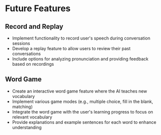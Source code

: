 # Future Features

## Record and Replay
- Implement functionality to record user's speech during conversation sessions
- Develop a replay feature to allow users to review their past conversations
- Include options for analyzing pronunciation and providing feedback based on recordings

## Word Game
- Create an interactive word game feature where the AI teaches new vocabulary
- Implement various game modes (e.g., multiple choice, fill in the blank, matching)
- Integrate the word game with the user's learning progress to focus on relevant vocabulary
- Provide explanations and example sentences for each word to enhance understanding
